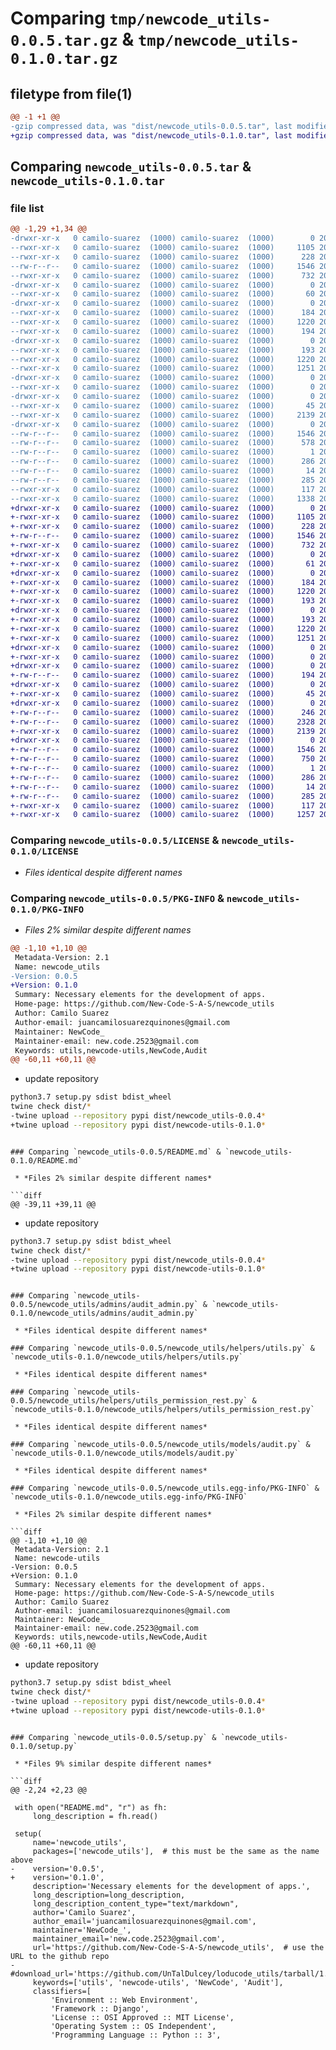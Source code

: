 # Comparing `tmp/newcode_utils-0.0.5.tar.gz` & `tmp/newcode_utils-0.1.0.tar.gz`

## filetype from file(1)

```diff
@@ -1 +1 @@
-gzip compressed data, was "dist/newcode_utils-0.0.5.tar", last modified: Tue Apr 25 05:23:02 2023, max compression
+gzip compressed data, was "dist/newcode_utils-0.1.0.tar", last modified: Tue Apr 25 05:37:42 2023, max compression
```

## Comparing `newcode_utils-0.0.5.tar` & `newcode_utils-0.1.0.tar`

### file list

```diff
@@ -1,29 +1,34 @@
-drwxr-xr-x   0 camilo-suarez  (1000) camilo-suarez  (1000)        0 2023-04-25 05:23:02.000000 newcode_utils-0.0.5/
--rwxr-xr-x   0 camilo-suarez  (1000) camilo-suarez  (1000)     1105 2023-04-24 17:29:43.000000 newcode_utils-0.0.5/LICENSE
--rwxr-xr-x   0 camilo-suarez  (1000) camilo-suarez  (1000)      228 2023-04-25 05:18:39.000000 newcode_utils-0.0.5/MANIFEST.in
--rw-r--r--   0 camilo-suarez  (1000) camilo-suarez  (1000)     1546 2023-04-25 05:23:02.000000 newcode_utils-0.0.5/PKG-INFO
--rwxr-xr-x   0 camilo-suarez  (1000) camilo-suarez  (1000)      732 2023-04-25 05:22:08.000000 newcode_utils-0.0.5/README.md
-drwxr-xr-x   0 camilo-suarez  (1000) camilo-suarez  (1000)        0 2023-04-25 05:23:02.000000 newcode_utils-0.0.5/newcode_utils/
--rwxr-xr-x   0 camilo-suarez  (1000) camilo-suarez  (1000)       60 2023-04-25 04:34:54.000000 newcode_utils-0.0.5/newcode_utils/__init__.py
-drwxr-xr-x   0 camilo-suarez  (1000) camilo-suarez  (1000)        0 2023-04-25 05:23:02.000000 newcode_utils-0.0.5/newcode_utils/admins/
--rwxr-xr-x   0 camilo-suarez  (1000) camilo-suarez  (1000)      184 2023-04-25 04:34:54.000000 newcode_utils-0.0.5/newcode_utils/admins/__init__.py
--rwxr-xr-x   0 camilo-suarez  (1000) camilo-suarez  (1000)     1220 2023-04-24 17:02:01.000000 newcode_utils-0.0.5/newcode_utils/admins/audit_admin.py
--rwxr-xr-x   0 camilo-suarez  (1000) camilo-suarez  (1000)      194 2023-04-25 04:31:55.000000 newcode_utils-0.0.5/newcode_utils/apps.py
-drwxr-xr-x   0 camilo-suarez  (1000) camilo-suarez  (1000)        0 2023-04-25 05:23:02.000000 newcode_utils-0.0.5/newcode_utils/helpers/
--rwxr-xr-x   0 camilo-suarez  (1000) camilo-suarez  (1000)      193 2023-04-25 04:34:54.000000 newcode_utils-0.0.5/newcode_utils/helpers/__init__.py
--rwxr-xr-x   0 camilo-suarez  (1000) camilo-suarez  (1000)     1220 2023-04-24 17:15:05.000000 newcode_utils-0.0.5/newcode_utils/helpers/utils.py
--rwxr-xr-x   0 camilo-suarez  (1000) camilo-suarez  (1000)     1251 2023-04-24 17:10:47.000000 newcode_utils-0.0.5/newcode_utils/helpers/utils_permission_rest.py
-drwxr-xr-x   0 camilo-suarez  (1000) camilo-suarez  (1000)        0 2023-04-25 05:23:02.000000 newcode_utils-0.0.5/newcode_utils/migrations/
--rwxr-xr-x   0 camilo-suarez  (1000) camilo-suarez  (1000)        0 2023-04-24 16:33:29.000000 newcode_utils-0.0.5/newcode_utils/migrations/__init__.py
-drwxr-xr-x   0 camilo-suarez  (1000) camilo-suarez  (1000)        0 2023-04-25 05:23:02.000000 newcode_utils-0.0.5/newcode_utils/models/
--rwxr-xr-x   0 camilo-suarez  (1000) camilo-suarez  (1000)       45 2023-04-25 05:22:58.000000 newcode_utils-0.0.5/newcode_utils/models/__init__.py
--rwxr-xr-x   0 camilo-suarez  (1000) camilo-suarez  (1000)     2139 2023-04-24 17:02:01.000000 newcode_utils-0.0.5/newcode_utils/models/audit.py
-drwxr-xr-x   0 camilo-suarez  (1000) camilo-suarez  (1000)        0 2023-04-25 05:23:02.000000 newcode_utils-0.0.5/newcode_utils.egg-info/
--rw-r--r--   0 camilo-suarez  (1000) camilo-suarez  (1000)     1546 2023-04-25 05:23:02.000000 newcode_utils-0.0.5/newcode_utils.egg-info/PKG-INFO
--rw-r--r--   0 camilo-suarez  (1000) camilo-suarez  (1000)      578 2023-04-25 05:23:02.000000 newcode_utils-0.0.5/newcode_utils.egg-info/SOURCES.txt
--rw-r--r--   0 camilo-suarez  (1000) camilo-suarez  (1000)        1 2023-04-25 05:23:02.000000 newcode_utils-0.0.5/newcode_utils.egg-info/dependency_links.txt
--rw-r--r--   0 camilo-suarez  (1000) camilo-suarez  (1000)      286 2023-04-25 05:23:02.000000 newcode_utils-0.0.5/newcode_utils.egg-info/requires.txt
--rw-r--r--   0 camilo-suarez  (1000) camilo-suarez  (1000)       14 2023-04-25 05:23:02.000000 newcode_utils-0.0.5/newcode_utils.egg-info/top_level.txt
--rw-r--r--   0 camilo-suarez  (1000) camilo-suarez  (1000)      285 2023-04-25 05:16:42.000000 newcode_utils-0.0.5/requirements.txt
--rwxr-xr-x   0 camilo-suarez  (1000) camilo-suarez  (1000)      117 2023-04-25 05:23:02.000000 newcode_utils-0.0.5/setup.cfg
--rwxr-xr-x   0 camilo-suarez  (1000) camilo-suarez  (1000)     1338 2023-04-25 05:20:10.000000 newcode_utils-0.0.5/setup.py
+drwxr-xr-x   0 camilo-suarez  (1000) camilo-suarez  (1000)        0 2023-04-25 05:37:42.000000 newcode_utils-0.1.0/
+-rwxr-xr-x   0 camilo-suarez  (1000) camilo-suarez  (1000)     1105 2023-04-24 17:29:43.000000 newcode_utils-0.1.0/LICENSE
+-rwxr-xr-x   0 camilo-suarez  (1000) camilo-suarez  (1000)      228 2023-04-25 05:18:39.000000 newcode_utils-0.1.0/MANIFEST.in
+-rw-r--r--   0 camilo-suarez  (1000) camilo-suarez  (1000)     1546 2023-04-25 05:37:42.000000 newcode_utils-0.1.0/PKG-INFO
+-rwxr-xr-x   0 camilo-suarez  (1000) camilo-suarez  (1000)      732 2023-04-25 05:31:24.000000 newcode_utils-0.1.0/README.md
+drwxr-xr-x   0 camilo-suarez  (1000) camilo-suarez  (1000)        0 2023-04-25 05:37:42.000000 newcode_utils-0.1.0/newcode_utils/
+-rwxr-xr-x   0 camilo-suarez  (1000) camilo-suarez  (1000)       61 2023-04-25 05:28:53.000000 newcode_utils-0.1.0/newcode_utils/__init__.py
+drwxr-xr-x   0 camilo-suarez  (1000) camilo-suarez  (1000)        0 2023-04-25 05:37:42.000000 newcode_utils-0.1.0/newcode_utils/admins/
+-rwxr-xr-x   0 camilo-suarez  (1000) camilo-suarez  (1000)      184 2023-04-25 04:34:54.000000 newcode_utils-0.1.0/newcode_utils/admins/__init__.py
+-rwxr-xr-x   0 camilo-suarez  (1000) camilo-suarez  (1000)     1220 2023-04-24 17:02:01.000000 newcode_utils-0.1.0/newcode_utils/admins/audit_admin.py
+-rwxr-xr-x   0 camilo-suarez  (1000) camilo-suarez  (1000)      193 2023-04-25 05:28:11.000000 newcode_utils-0.1.0/newcode_utils/apps.py
+drwxr-xr-x   0 camilo-suarez  (1000) camilo-suarez  (1000)        0 2023-04-25 05:37:42.000000 newcode_utils-0.1.0/newcode_utils/helpers/
+-rwxr-xr-x   0 camilo-suarez  (1000) camilo-suarez  (1000)      193 2023-04-25 04:34:54.000000 newcode_utils-0.1.0/newcode_utils/helpers/__init__.py
+-rwxr-xr-x   0 camilo-suarez  (1000) camilo-suarez  (1000)     1220 2023-04-24 17:15:05.000000 newcode_utils-0.1.0/newcode_utils/helpers/utils.py
+-rwxr-xr-x   0 camilo-suarez  (1000) camilo-suarez  (1000)     1251 2023-04-24 17:10:47.000000 newcode_utils-0.1.0/newcode_utils/helpers/utils_permission_rest.py
+drwxr-xr-x   0 camilo-suarez  (1000) camilo-suarez  (1000)        0 2023-04-25 05:37:42.000000 newcode_utils-0.1.0/newcode_utils/migrations/
+-rwxr-xr-x   0 camilo-suarez  (1000) camilo-suarez  (1000)        0 2023-04-24 16:33:29.000000 newcode_utils-0.1.0/newcode_utils/migrations/__init__.py
+drwxr-xr-x   0 camilo-suarez  (1000) camilo-suarez  (1000)        0 2023-04-25 05:37:42.000000 newcode_utils-0.1.0/newcode_utils/migrations/__pycache__/
+-rw-r--r--   0 camilo-suarez  (1000) camilo-suarez  (1000)      194 2023-04-25 05:28:58.000000 newcode_utils-0.1.0/newcode_utils/migrations/__pycache__/__init__.cpython-37.pyc
+drwxr-xr-x   0 camilo-suarez  (1000) camilo-suarez  (1000)        0 2023-04-25 05:37:42.000000 newcode_utils-0.1.0/newcode_utils/models/
+-rwxr-xr-x   0 camilo-suarez  (1000) camilo-suarez  (1000)       45 2023-04-25 05:22:58.000000 newcode_utils-0.1.0/newcode_utils/models/__init__.py
+drwxr-xr-x   0 camilo-suarez  (1000) camilo-suarez  (1000)        0 2023-04-25 05:37:42.000000 newcode_utils-0.1.0/newcode_utils/models/__pycache__/
+-rw-r--r--   0 camilo-suarez  (1000) camilo-suarez  (1000)      246 2023-04-25 05:28:58.000000 newcode_utils-0.1.0/newcode_utils/models/__pycache__/__init__.cpython-37.pyc
+-rw-r--r--   0 camilo-suarez  (1000) camilo-suarez  (1000)     2328 2023-04-25 05:28:58.000000 newcode_utils-0.1.0/newcode_utils/models/__pycache__/audit.cpython-37.pyc
+-rwxr-xr-x   0 camilo-suarez  (1000) camilo-suarez  (1000)     2139 2023-04-24 17:02:01.000000 newcode_utils-0.1.0/newcode_utils/models/audit.py
+drwxr-xr-x   0 camilo-suarez  (1000) camilo-suarez  (1000)        0 2023-04-25 05:37:42.000000 newcode_utils-0.1.0/newcode_utils.egg-info/
+-rw-r--r--   0 camilo-suarez  (1000) camilo-suarez  (1000)     1546 2023-04-25 05:37:42.000000 newcode_utils-0.1.0/newcode_utils.egg-info/PKG-INFO
+-rw-r--r--   0 camilo-suarez  (1000) camilo-suarez  (1000)      750 2023-04-25 05:37:42.000000 newcode_utils-0.1.0/newcode_utils.egg-info/SOURCES.txt
+-rw-r--r--   0 camilo-suarez  (1000) camilo-suarez  (1000)        1 2023-04-25 05:37:42.000000 newcode_utils-0.1.0/newcode_utils.egg-info/dependency_links.txt
+-rw-r--r--   0 camilo-suarez  (1000) camilo-suarez  (1000)      286 2023-04-25 05:37:42.000000 newcode_utils-0.1.0/newcode_utils.egg-info/requires.txt
+-rw-r--r--   0 camilo-suarez  (1000) camilo-suarez  (1000)       14 2023-04-25 05:37:42.000000 newcode_utils-0.1.0/newcode_utils.egg-info/top_level.txt
+-rw-r--r--   0 camilo-suarez  (1000) camilo-suarez  (1000)      285 2023-04-25 05:16:42.000000 newcode_utils-0.1.0/requirements.txt
+-rwxr-xr-x   0 camilo-suarez  (1000) camilo-suarez  (1000)      117 2023-04-25 05:37:42.000000 newcode_utils-0.1.0/setup.cfg
+-rwxr-xr-x   0 camilo-suarez  (1000) camilo-suarez  (1000)     1257 2023-04-25 05:30:41.000000 newcode_utils-0.1.0/setup.py
```

### Comparing `newcode_utils-0.0.5/LICENSE` & `newcode_utils-0.1.0/LICENSE`

 * *Files identical despite different names*

### Comparing `newcode_utils-0.0.5/PKG-INFO` & `newcode_utils-0.1.0/PKG-INFO`

 * *Files 2% similar despite different names*

```diff
@@ -1,10 +1,10 @@
 Metadata-Version: 2.1
 Name: newcode_utils
-Version: 0.0.5
+Version: 0.1.0
 Summary: Necessary elements for the development of apps.
 Home-page: https://github.com/New-Code-S-A-S/newcode_utils
 Author: Camilo Suarez
 Author-email: juancamilosuarezquinones@gmail.com
 Maintainer: NewCode_
 Maintainer-email: new.code.2523@gmail.com
 Keywords: utils,newcode-utils,NewCode,Audit
@@ -60,11 +60,11 @@
 ```
 
 * update repository
 
 ``` bash
 python3.7 setup.py sdist bdist_wheel
 twine check dist/*
-twine upload --repository pypi dist/newcode_utils-0.0.4*
+twine upload --repository pypi dist/newcode-utils-0.1.0*
 ```
```

### Comparing `newcode_utils-0.0.5/README.md` & `newcode_utils-0.1.0/README.md`

 * *Files 2% similar despite different names*

```diff
@@ -39,11 +39,11 @@
 ```
 
 * update repository
 
 ``` bash
 python3.7 setup.py sdist bdist_wheel
 twine check dist/*
-twine upload --repository pypi dist/newcode_utils-0.0.4*
+twine upload --repository pypi dist/newcode-utils-0.1.0*
 ```
```

### Comparing `newcode_utils-0.0.5/newcode_utils/admins/audit_admin.py` & `newcode_utils-0.1.0/newcode_utils/admins/audit_admin.py`

 * *Files identical despite different names*

### Comparing `newcode_utils-0.0.5/newcode_utils/helpers/utils.py` & `newcode_utils-0.1.0/newcode_utils/helpers/utils.py`

 * *Files identical despite different names*

### Comparing `newcode_utils-0.0.5/newcode_utils/helpers/utils_permission_rest.py` & `newcode_utils-0.1.0/newcode_utils/helpers/utils_permission_rest.py`

 * *Files identical despite different names*

### Comparing `newcode_utils-0.0.5/newcode_utils/models/audit.py` & `newcode_utils-0.1.0/newcode_utils/models/audit.py`

 * *Files identical despite different names*

### Comparing `newcode_utils-0.0.5/newcode_utils.egg-info/PKG-INFO` & `newcode_utils-0.1.0/newcode_utils.egg-info/PKG-INFO`

 * *Files 2% similar despite different names*

```diff
@@ -1,10 +1,10 @@
 Metadata-Version: 2.1
 Name: newcode-utils
-Version: 0.0.5
+Version: 0.1.0
 Summary: Necessary elements for the development of apps.
 Home-page: https://github.com/New-Code-S-A-S/newcode_utils
 Author: Camilo Suarez
 Author-email: juancamilosuarezquinones@gmail.com
 Maintainer: NewCode_
 Maintainer-email: new.code.2523@gmail.com
 Keywords: utils,newcode-utils,NewCode,Audit
@@ -60,11 +60,11 @@
 ```
 
 * update repository
 
 ``` bash
 python3.7 setup.py sdist bdist_wheel
 twine check dist/*
-twine upload --repository pypi dist/newcode_utils-0.0.4*
+twine upload --repository pypi dist/newcode-utils-0.1.0*
 ```
```

### Comparing `newcode_utils-0.0.5/setup.py` & `newcode_utils-0.1.0/setup.py`

 * *Files 9% similar despite different names*

```diff
@@ -2,24 +2,23 @@
 
 with open("README.md", "r") as fh:
     long_description = fh.read()
 
 setup(
     name='newcode_utils',
     packages=['newcode_utils'],  # this must be the same as the name above
-    version='0.0.5',
+    version='0.1.0',
     description='Necessary elements for the development of apps.',
     long_description=long_description,
     long_description_content_type="text/markdown",
     author='Camilo Suarez',
     author_email='juancamilosuarezquinones@gmail.com',
     maintainer='NewCode_',
     maintainer_email='new.code.2523@gmail.com',
     url='https://github.com/New-Code-S-A-S/newcode_utils',  # use the URL to the github repo
-    #download_url='https://github.com/UnTalDulcey/loducode_utils/tarball/1.5.2',
     keywords=['utils', 'newcode-utils', 'NewCode', 'Audit'],
     classifiers=[
         'Environment :: Web Environment',
         'Framework :: Django',
         'License :: OSI Approved :: MIT License',
         'Operating System :: OS Independent',
         'Programming Language :: Python :: 3',
```

